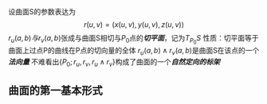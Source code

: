设曲面S的参数表达为$$r(u,v)=(x(u,v),y(u,v),z(u,v))$$
$r_u(a,b)与r_v(a,b)$张成与曲面S相切与$P_0$点的***切平面***，记为$T_{P_0}S$
性质：切平面等于曲面上过点P的曲线在P点的切向量的全体
$r_u(a,b)\wedge r_v(a,b)$是曲面S在该点的一个***法向量***
不难看出$\{P_0;r_u,r_v,r_u\wedge r_v\}$构成了曲面的一个***自然定向的标架***
## 曲面的第一基本形式
